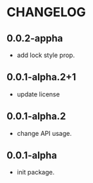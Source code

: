 # CHANGELOG

## 0.0.2-appha

* add lock style prop.

## 0.0.1-alpha.2+1

* update license

## 0.0.1-alpha.2

* change API usage.

## 0.0.1-alpha

* init package.
